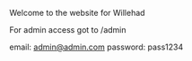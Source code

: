 Welcome to the website for Willehad

For admin access got to /admin

email: admin@admin.com
password: pass1234
